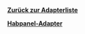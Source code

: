 [**Zurück zur Adapterliste**](/adapterref/adapterliste.md)

[**Habpanel-Adapter**](/adapterref/docs/iobroker.habpanel/de/README.md)